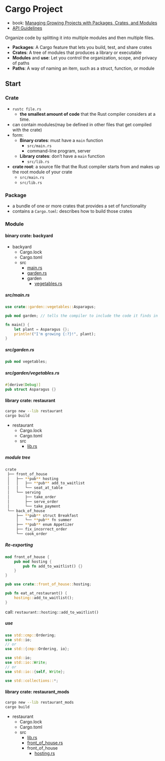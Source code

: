 # Cargo Project

- book: [Managing Growing Projects with Packages, Crates, and Modules](https://doc.rust-lang.org/book/ch07-00-managing-growing-projects-with-packages-crates-and-modules.html)
- [API Guidelines](https://rust-lang.github.io/api-guidelines/)

Organize code by splitting it into multiple modules and then multiple files.

- **Packages**: A Cargo feature that lets you build, test, and share crates
- **Crates**: A tree of modules that produces a library or executable
- **Modules** and **use**: Let you control the organization, scope, and privacy of paths
- **Paths**: A way of naming an item, such as a struct, function, or module

## Start

### Crate

- `rustc file.rs`
  - **the smallest amount of code** that the Rust compiler considers at a time.
- can contain modules(may be defined in other files that get compiled with the crate)
- form:
  - **Binary crates**: must have a `main` function
    - `src/main.rs`
    - command-line program, server
  - **Library crates**: don’t have a `main` function
    - `src/lib.rs`
- **crate root**: a source file that the Rust compiler starts from and makes up the root module of your crate
  - `src/main.rs`
  - `src/lib.rs`

### Package

- a bundle of one or more crates that provides a set of functionality
- contains a `Cargo.toml`: describes how to build those crates

### Module

#### binary crate: backyard

- backyard
  - Cargo.lock
  - Cargo.toml
  - src
    - [main.rs](backyard/src/main.rs)
    - [garden.rs](backyard/src/garden.rs)
    - garden
      - [vegetables.rs](backyard/src/garden/vegetables.rs) 

##### src/main.rs

```rs
use crate::garden::vegetables::Asparagus;

pub mod garden; // tells the compiler to include the code it finds in `src/garden.rs`

fn main() {
    let plant = Asparagus {};
    println!("I'm growing {:?}!", plant);
}
```

##### src/garden.rs

```rs
pub mod vegetables;
```

##### src/garden/vegetables.rs

```rs
#[derive(Debug)]
pub struct Asparagus {}
```

#### library crate: restaurant

```bash
cargo new --lib restaurant
cargo build
```

- restaurant
  - Cargo.lock
  - Cargo.toml
  - src
    - [lib.rs](restaurant/src/lib.rs)

##### module tree

```bash
crate
 ├── front_of_house
 │   ├── **pub** hosting
 │   │   ├── **pub** add_to_waitlist
 │   │   └── seat_at_table
 │   └── serving
 │       ├── take_order
 │       ├── serve_order
 │       └── take_payment
 └── back_of_house
     ├── **pub** struct Breakfast
     │   └── **pub** fn summer
     ├── **pub** enum Appetizer
     ├── fix_incorrect_order
     └── cook_order
```

##### Re-exporting

```rs
mod front_of_house {
    pub mod hosting {
        pub fn add_to_waitlist() {}
    }
}

pub use crate::front_of_house::hosting;

pub fn eat_at_restaurant() {
    hosting::add_to_waitlist();
}
```

call: `restaurant::hosting::add_to_waitlist()`

##### use

```rs
use std::cmp::Ordering;
use std::io;
// or
use std::{cmp::Ordering, io};
```

```rs
use std::io;
use std::io::Write;
// or
use std::io::{self, Write};
```

```rs
use std::collections::*;
```

#### library crate: restaurant_mods

```bash
cargo new --lib restaurant_mods
cargo build
```

- restaurant
  - Cargo.lock
  - Cargo.toml
  - src
    - [lib.rs](restaurant_mods/src/lib.rs)
    - [front_of_house.rs](restaurant_mods/src/front_of_house.rs)
    - front_of_house
      - [hosting.rs](restaurant_mods/src/front_of_house/hosting.rs)
